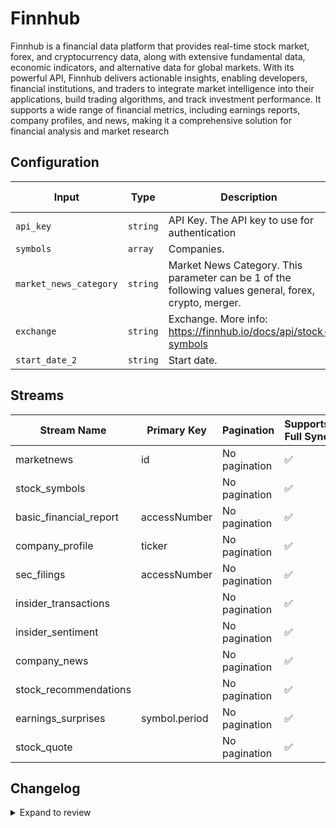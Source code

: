 # Finnhub
Finnhub is a financial data platform that provides real-time stock market, forex, and cryptocurrency data, along with extensive fundamental data, economic indicators, and alternative data for global markets. With its powerful API, Finnhub delivers actionable insights, enabling developers, financial institutions, and traders to integrate market intelligence into their applications, build trading algorithms, and track investment performance. It supports a wide range of financial metrics, including earnings reports, company profiles, and news, making it a comprehensive solution for financial analysis and market research

## Configuration

| Input | Type | Description | Default Value |
|-------|------|-------------|---------------|
| `api_key` | `string` | API Key. The API key to use for authentication |  |
| `symbols` | `array` | Companies.  |  |
| `market_news_category` | `string` | Market News Category. This parameter can be 1 of the following values general, forex, crypto, merger. | general |
| `exchange` | `string` | Exchange. More info: https://finnhub.io/docs/api/stock-symbols | US |
| `start_date_2` | `string` | Start date.  |  |

## Streams
| Stream Name | Primary Key | Pagination | Supports Full Sync | Supports Incremental |
|-------------|-------------|------------|---------------------|----------------------|
| marketnews | id | No pagination | ✅ |  ❌  |
| stock_symbols |  | No pagination | ✅ |  ❌  |
| basic_financial_report | accessNumber | No pagination | ✅ |  ✅  |
| company_profile | ticker | No pagination | ✅ |  ❌  |
| sec_filings | accessNumber | No pagination | ✅ |  ✅  |
| insider_transactions |  | No pagination | ✅ |  ✅  |
| insider_sentiment |  | No pagination | ✅ |  ❌  |
| company_news |  | No pagination | ✅ |  ✅  |
| stock_recommendations |  | No pagination | ✅ |  ❌  |
| earnings_surprises | symbol.period | No pagination | ✅ |  ❌  |
| stock_quote |  | No pagination | ✅ |  ❌  |

## Changelog

<details>
  <summary>Expand to review</summary>

| Version          | Date              | Pull Request | Subject        |
|------------------|-------------------|--------------|----------------|
| 0.0.12 | 2025-02-22 | [54381](https://github.com/airbytehq/airbyte/pull/54381) | Update dependencies |
| 0.0.11 | 2025-02-15 | [53778](https://github.com/airbytehq/airbyte/pull/53778) | Update dependencies |
| 0.0.10 | 2025-02-08 | [53318](https://github.com/airbytehq/airbyte/pull/53318) | Update dependencies |
| 0.0.9 | 2025-02-01 | [52874](https://github.com/airbytehq/airbyte/pull/52874) | Update dependencies |
| 0.0.8 | 2025-01-25 | [52341](https://github.com/airbytehq/airbyte/pull/52341) | Update dependencies |
| 0.0.7 | 2025-01-18 | [51631](https://github.com/airbytehq/airbyte/pull/51631) | Update dependencies |
| 0.0.6 | 2025-01-11 | [51121](https://github.com/airbytehq/airbyte/pull/51121) | Update dependencies |
| 0.0.5 | 2024-12-28 | [50590](https://github.com/airbytehq/airbyte/pull/50590) | Update dependencies |
| 0.0.4 | 2024-12-21 | [50046](https://github.com/airbytehq/airbyte/pull/50046) | Update dependencies |
| 0.0.3 | 2024-12-14 | [49535](https://github.com/airbytehq/airbyte/pull/49535) | Update dependencies |
| 0.0.2 | 2024-12-12 | [48957](https://github.com/airbytehq/airbyte/pull/48957) | Update dependencies |
| 0.0.1 | 2024-11-06 | | Initial release by [@marcosmarxm](https://github.com/marcosmarxm) via Connector Builder |

</details>
